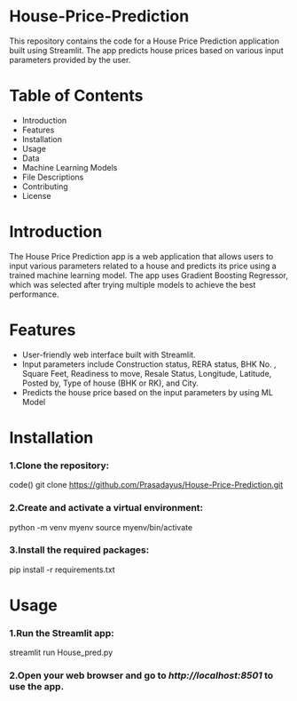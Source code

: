 # House-Price-Prediction
This repository contains the code for a House Price Prediction application built using Streamlit. The app predicts house prices based on various input parameters provided by the user.

# Table of Contents
* Introduction
* Features
* Installation
* Usage
* Data
* Machine Learning Models
* File Descriptions
* Contributing
* License

# Introduction
The House Price Prediction app is a web application that allows users to input various parameters related to a house and predicts its price using a trained machine learning model. The app uses Gradient Boosting Regressor, which was selected after trying multiple models to achieve the best performance.

# Features
* User-friendly web interface built with Streamlit.
* Input parameters include Construction status, RERA status, BHK No. , Square Feet, Readiness to move, Resale Status, Longitude, Latitude, Posted by, Type of house (BHK or RK), and City.
* Predicts the house price based on the input parameters by using ML Model

# Installation
### 1.Clone the repository:
code() git clone https://github.com/Prasadayus/House-Price-Prediction.git

### 2.Create and activate a virtual environment:
python -m venv myenv
source myenv/bin/activate 

### 3.Install the required packages:
pip install -r requirements.txt

# Usage
### 1.Run the Streamlit app:
streamlit run House_pred.py

### 2.Open your web browser and go to *http://localhost:8501* to use the app.


